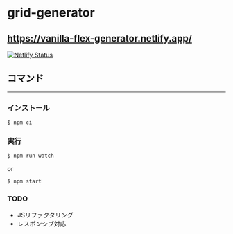 # grid-generator
## https://vanilla-flex-generator.netlify.app/
[![Netlify Status](https://api.netlify.com/api/v1/badges/ee248061-4a3b-4c63-9e1c-4f37bf2fa6ea/deploy-status)](https://app.netlify.com/sites/vanilla-flex-generator/deploys)

## コマンド
****

### インストール
```shell
$ npm ci
```
### 実行
```shell
$ npm run watch
```

or

```shell
$ npm start
```

### TODO
* JSリファクタリング
* レスポンシブ対応